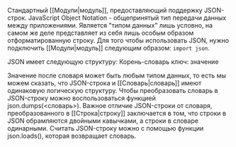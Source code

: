 Стандартный [[Модули|модуль]], предоставляющий поддержку JSON-строк.
JavaScript Object Notation - общепринятый тип передачи данных между приложениями. Является "типом данных" лишь условно, на самом же деле представляет из себя лишь особым образом отформатированную строку. Для того чтобы использовать JSON, нужно подключить [[Модули|модуль]] следующим образом: ```import json```. 

JSON имеет следующую структуру:
Корень-словарь
	ключ: значение

Значение после словаря может быть любым типом данных, то есть мы можем сказать, что JSON-строка и [[Словарь|словарь]] имеют одинаковую логическую структуру. Чтобы преобразовать словарь в JSON-строку можно воспользоваться функцией json.dumps(<словарь>). Важное отличие JSON-строки от словаря, преобразованного в [[Строка|строку]] заключается в том, что строки в JSON обрамляются двойными кавычками, а строки в словаре одинарными.
Считать JSON-строку можно с помощью функции json.loads(), которая возвращает словарь.